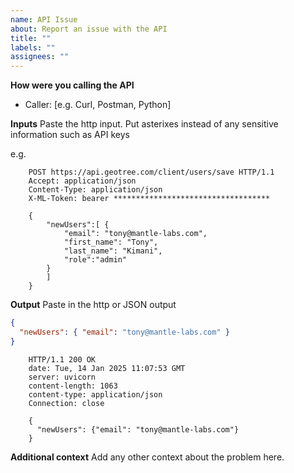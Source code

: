 ```yaml
---
name: API Issue
about: Report an issue with the API
title: ""
labels: ""
assignees: ""
---
```


**How were you calling the API**

- Caller: [e.g. Curl, Postman, Python]

**Inputs**
Paste the http input. Put asterixes instead of any sensitive information such as API keys

e.g.

```http
    POST https://api.geotree.com/client/users/save HTTP/1.1
    Accept: application/json
    Content-Type: application/json
    X-ML-Token: bearer ***********************************

    {
        "newUsers":[ {
            "email": "tony@mantle-labs.com",
            "first_name": "Tony",
            "last_name": "Kimani",
            "role":"admin"
        }
        ]
    }
```

**Output**
Paste in the http or JSON output

```json
{
  "newUsers": { "email": "tony@mantle-labs.com" }
}
```

```http
    HTTP/1.1 200 OK
    date: Tue, 14 Jan 2025 11:07:53 GMT
    server: uvicorn
    content-length: 1063
    content-type: application/json
    Connection: close

    {
      "newUsers": {"email": "tony@mantle-labs.com"}
    }
```

**Additional context**
Add any other context about the problem here.
